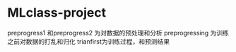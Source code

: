 # MLclass-project
preprogress1 和preprogress2 为对数据的预处理和分析
preprogressing 为训练之前对数据的打乱和归化
trianfirst为训练过程，和预测结果

